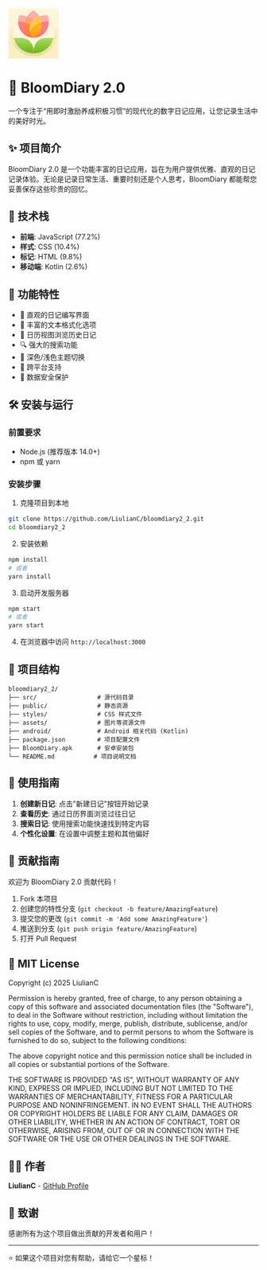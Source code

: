 <img src="./logo1024.png" alt="成长小账本" width="20%" title="成长小账本">

# 🌸 BloomDiary 2.0
一个专注于“用即时激励养成积极习惯”的现代化的数字日记应用，让您记录生活中的美好时光。

## ✨ 项目简介

BloomDiary 2.0 是一个功能丰富的日记应用，旨在为用户提供优雅、直观的日记记录体验。无论是记录日常生活、重要时刻还是个人思考，BloomDiary 都能帮您妥善保存这些珍贵的回忆。

## 🚀 技术栈

- **前端**: JavaScript (77.2%)
- **样式**: CSS (10.4%)
- **标记**: HTML (9.8%)
- **移动端**: Kotlin (2.6%)

## 📱 功能特性

- 📝 直观的日记编写界面
- 🎨 丰富的文本格式化选项
- 📅 日历视图浏览历史日记
- 🔍 强大的搜索功能
- 🌙 深色/浅色主题切换
- 📱 跨平台支持
- 🔐 数据安全保护

## 🛠️ 安装与运行

### 前置要求

- Node.js (推荐版本 14.0+)
- npm 或 yarn

### 安装步骤

1. 克隆项目到本地
```bash
git clone https://github.com/LiulianC/bloomdiary2_2.git
cd bloomdiary2_2
```

2. 安装依赖
```bash
npm install
# 或者
yarn install
```

3. 启动开发服务器
```bash
npm start
# 或者
yarn start
```

4. 在浏览器中访问 `http://localhost:3000`

## 📁 项目结构

```
bloomdiary2_2/
├── src/                 # 源代码目录
├── public/              # 静态资源
├── styles/              # CSS 样式文件
├── assets/              # 图片等资源文件
├── android/             # Android 相关代码 (Kotlin)
├── package.json         # 项目配置文件
├── BloomDiary.apk       # 安卓安装包
└── README.md           # 项目说明文档
```

## 🎯 使用指南

1. **创建新日记**: 点击"新建日记"按钮开始记录
2. **查看历史**: 通过日历界面浏览过往日记
3. **搜索日记**: 使用搜索功能快速找到特定内容
4. **个性化设置**: 在设置中调整主题和其他偏好

## 🤝 贡献指南

欢迎为 BloomDiary 2.0 贡献代码！

1. Fork 本项目
2. 创建您的特性分支 (`git checkout -b feature/AmazingFeature`)
3. 提交您的更改 (`git commit -m 'Add some AmazingFeature'`)
4. 推送到分支 (`git push origin feature/AmazingFeature`)
5. 打开 Pull Request

## 📄 MIT License

Copyright (c) 2025 LiulianC

Permission is hereby granted, free of charge, to any person obtaining a copy
of this software and associated documentation files (the "Software"), to deal
in the Software without restriction, including without limitation the rights
to use, copy, modify, merge, publish, distribute, sublicense, and/or sell
copies of the Software, and to permit persons to whom the Software is
furnished to do so, subject to the following conditions:

The above copyright notice and this permission notice shall be included in all
copies or substantial portions of the Software.

THE SOFTWARE IS PROVIDED "AS IS", WITHOUT WARRANTY OF ANY KIND, EXPRESS OR
IMPLIED, INCLUDING BUT NOT LIMITED TO THE WARRANTIES OF MERCHANTABILITY,
FITNESS FOR A PARTICULAR PURPOSE AND NONINFRINGEMENT. IN NO EVENT SHALL THE
AUTHORS OR COPYRIGHT HOLDERS BE LIABLE FOR ANY CLAIM, DAMAGES OR OTHER
LIABILITY, WHETHER IN AN ACTION OF CONTRACT, TORT OR OTHERWISE, ARISING FROM,
OUT OF OR IN CONNECTION WITH THE SOFTWARE OR THE USE OR OTHER DEALINGS IN THE
SOFTWARE.

## 👨‍💻 作者

**LiulianC** - [GitHub Profile](https://github.com/LiulianC)

## 🙏 致谢

感谢所有为这个项目做出贡献的开发者和用户！

---

⭐ 如果这个项目对您有帮助，请给它一个星标！
